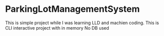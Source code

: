 # ParkingLotManagementSystem

This is simple project while I was learning LLD and machien coding.
This is CLI interactive project with in memory 
No DB used
